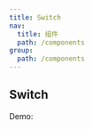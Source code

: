 ```yaml
---
title: Switch
nav:
  title: 组件
  path: /components
group:
  path: /components
---
```


## Switch

Demo:

<code src="./demos/index.tsx"></code>

<API></API>